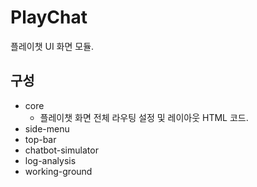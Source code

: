 # PlayChat

플레이챗 UI 화면 모듈.

## 구성
* core
  * 플레이챗 화면 전체 라우팅 설정 및 레이아웃 HTML 코드.
* side-menu
* top-bar
* chatbot-simulator
* log-analysis
* working-ground
